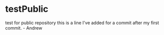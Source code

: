 # testPublic
test for public repository
this is a line I've added for a commit after my first commit. - Andrew
